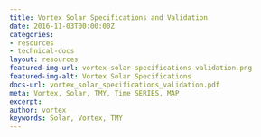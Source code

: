 ```yaml
---
title: Vortex Solar Specifications and Validation
date: 2016-11-03T00:00:00Z
categories:
- resources
- technical-docs
layout: resources
featured-img-url: vortex-solar-specifications-validation.png
featured-img-alt: Vortex Solar Specifications
docs-url: vortex_solar_specifications_validation.pdf
meta: Vortex, Solar, TMY, Time SERIES, MAP
excerpt: 
author: vortex
keywords: Solar, Vortex, TMY
---
```


